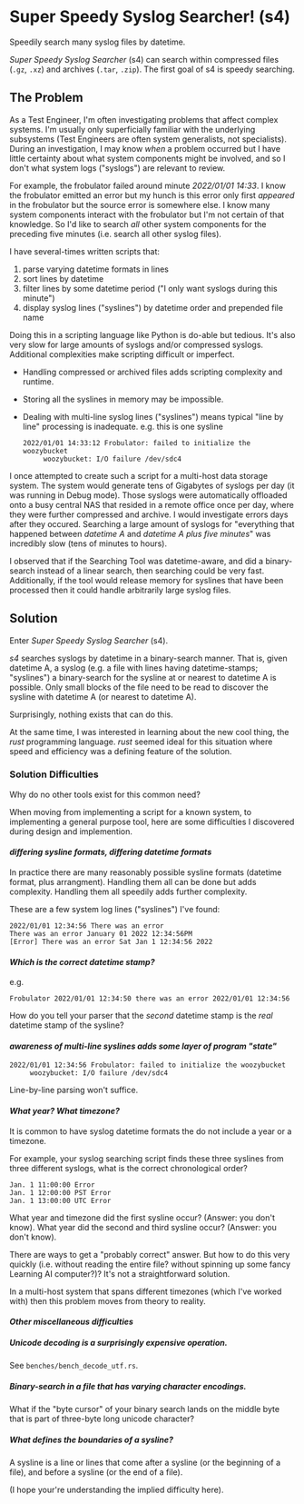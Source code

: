# Super Speedy Syslog Searcher! (s4)

Speedily search many syslog files by datetime.

_Super Speedy Syslog Searcher_ (s4) can search within compressed files (`.gz`, `.xz`)
and archives (`.tar`, `.zip`). The first goal of s4 is speedy searching.

## The Problem

As a Test Engineer, I'm often investigating problems that affect complex systems.
I'm usually only superficially familiar with the underlying subsystems (Test Engineers
are often system generalists, not specialists).  During an investigation, I may
know _when_ a problem occurred but I have little certainty about what system components
might be involved, and so I don't what system logs ("syslogs") are relevant to review.

For example, the frobulator failed around minute _2022/01/01 14:33_.
I know the frobulator emitted an error but my hunch is this error only first _appeared_ in the frobulator but the source error is somewhere else. I know many system components interact with the frobulator but I'm not certain of that knowledge. So I'd like to search _all_ other system components for the preceding five minutes (i.e. search all other syslog files).

I have several-times written scripts that:

1. parse varying datetime formats in lines
2. sort lines by datetime
3. filter lines by some datetime period ("I only want syslogs during this minute")
4. display syslog lines ("syslines") by datetime order and prepended file name

Doing this in a scripting language like Python is do-able but tedious. It's also very slow for
large amounts of syslogs and/or compressed syslogs.
Additional complexities make scripting difficult or imperfect.

- Handling compressed or archived files adds scripting complexity and runtime.<br/>
- Storing all the syslines in memory may be impossible.<br/>
- Dealing with multi-line syslog lines ("syslines") means typical "line by line" processing is inadequate.
  e.g. this is one sysline

      2022/01/01 14:33:12 Frobulator: failed to initialize the woozybucket
           woozybucket: I/O failure /dev/sdc4

I once attempted to create such a script for a multi-host data storage system. The system would
generate tens of Gigabytes of syslogs per day (it was running in Debug mode). Those syslogs
were automatically offloaded onto a busy central NAS that resided in a remote office once per day, where they were further compressed and archive. I would investigate errors days after they occured.
Searching a large amount of syslogs for "everything that happened between _datetime
A_ and _datetime A plus five minutes_" was incredibly slow (tens of minutes to hours).

I observed that if the Searching Tool was datetime-aware, and did a binary-search instead
of a linear search, then searching could be very fast. Additionally, if the tool
would release memory for syslines that have been processed then it could handle arbitrarily
large syslog files.

## Solution

Enter _Super Speedy Syslog Searcher_ (s4).

_s4_ searches syslogs by datetime in a binary-search manner. That is, given datetime A,
a syslog (e.g. a file with lines having datetime-stamps; "syslines") a binary-search for the
sysline at or nearest to datetime A is possible. Only small blocks of the file
need to be read to discover the sysline with datetime A (or nearest to datetime A).

Surprisingly, nothing exists that can do this.

At the same time, I was interested in learning about the new cool thing, the _rust_ programming language. _rust_ seemed ideal
for this situation where speed and efficiency was a defining feature of the solution.

### Solution Difficulties

Why do no other tools exist for this common need?

When moving from implementing a script for a known system, to implementing a
general purpose tool, here are some difficulties I discovered during design and implemention.

#### _differing sysline formats, differing datetime formats_

In practice there are many reasonably possible sysline formats (datetime format, plus arrangment).
Handling them all can be done but adds complexity. Handling them all speedily adds further complexity.

These are a few system log lines ("syslines") I've found:

    2022/01/01 12:34:56 There was an error
    There was an error January 01 2022 12:34:56PM
    [Error] There was an error Sat Jan 1 12:34:56 2022

#### _Which is the correct datetime stamp?_

e.g.

    Frobulator 2022/01/01 12:34:50 there was an error 2022/01/01 12:34:56

How do you tell your parser that the _second_ datetime stamp is the _real_ datetime stamp of the sysline?

#### _awareness of multi-line syslines adds some layer of program "state"_

    2022/01/01 12:34:56 Frobulator: failed to initialize the woozybucket
         woozybucket: I/O failure /dev/sdc4

Line-by-line parsing won't suffice.

#### _What year? What timezone?_

It is common to have syslog datetime formats the do not include a year or a timezone.

For example, your syslog searching script finds these three syslines from three different syslogs,
what is the correct chronological order?

    Jan. 1 11:00:00 Error
    Jan. 1 12:00:00 PST Error
    Jan. 1 13:00:00 UTC Error

What year and timezone did the first sysline occur? (Answer: you don't know).
What year did the second and third sysline occur? (Answer: you don't know).

There are ways to get a "probably correct" answer. But how to do this very quickly (i.e.
without reading the entire file? without spinning up some fancy Learning AI computer?)?
It's not a straightforward solution.

In a multi-host system that spans different timezones (which I've worked with) then this
problem moves from theory to reality.

#### _Other miscellaneous difficulties_

##### _Unicode decoding is a surprisingly expensive operation._

See `benches/bench_decode_utf.rs`.

##### _Binary-search in a file that has varying character encodings._

What if the "byte cursor" of your binary search lands on the middle byte that is part of three-byte long unicode character?

##### _What defines the boundaries of a sysline?_

A sysline is a line or lines that come after a sysline (or the beginning of a file),
and before a sysline (or the end of a file).

(I hope your're understanding the implied difficulty here).

